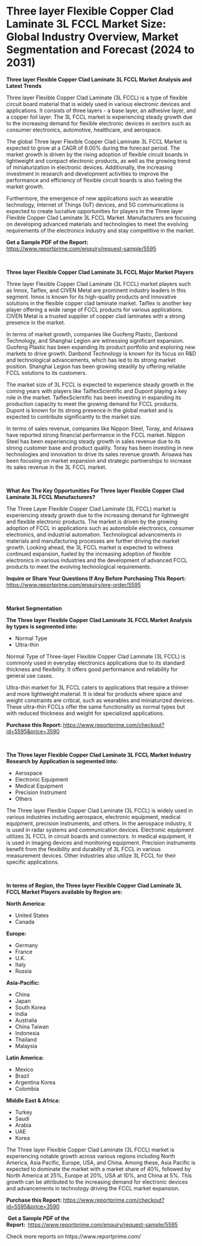 <p><h1>Three layer Flexible Copper Clad Laminate 3L FCCL Market Size: Global Industry Overview, Market Segmentation and Forecast (2024 to 2031)</h1></p><p><strong>Three layer Flexible Copper Clad Laminate 3L FCCL Market Analysis and Latest Trends</strong></p>
<p><p>Three layer Flexible Copper Clad Laminate (3L FCCL) is a type of flexible circuit board material that is widely used in various electronic devices and applications. It consists of three layers - a base layer, an adhesive layer, and a copper foil layer. The 3L FCCL market is experiencing steady growth due to the increasing demand for flexible electronic devices in sectors such as consumer electronics, automotive, healthcare, and aerospace.</p><p>The global Three layer Flexible Copper Clad Laminate 3L FCCL Market is expected to grow at a CAGR of 6.00% during the forecast period. The market growth is driven by the rising adoption of flexible circuit boards in lightweight and compact electronic products, as well as the growing trend of miniaturization in electronic devices. Additionally, the increasing investment in research and development activities to improve the performance and efficiency of flexible circuit boards is also fueling the market growth.</p><p>Furthermore, the emergence of new applications such as wearable technology, Internet of Things (IoT) devices, and 5G communications is expected to create lucrative opportunities for players in the Three layer Flexible Copper Clad Laminate 3L FCCL Market. Manufacturers are focusing on developing advanced materials and technologies to meet the evolving requirements of the electronics industry and stay competitive in the market.</p></p>
<p><strong>Get a Sample PDF of the Report:&nbsp;</strong> <a href="https://www.reportprime.com/enquiry/request-sample/5595">https://www.reportprime.com/enquiry/request-sample/5595</a></p>
<p>&nbsp;</p>
<p><strong>Three layer Flexible Copper Clad Laminate 3L FCCL Major Market Players</strong></p>
<p><p>Three layer Flexible Copper Clad Laminate (3L FCCL) market players such as Innox, Taiflex, and CIVEN Metal are prominent industry leaders in this segment. Innox is known for its high-quality products and innovative solutions in the flexible copper clad laminate market. Taiflex is another key player offering a wide range of FCCL products for various applications. CIVEN Metal is a trusted supplier of copper clad laminates with a strong presence in the market.</p><p>In terms of market growth, companies like Guofeng Plastic, Danbond Technology, and Shanghai Legion are witnessing significant expansion. Guofeng Plastic has been expanding its product portfolio and exploring new markets to drive growth. Danbond Technology is known for its focus on R&D and technological advancements, which has led to its strong market position. Shanghai Legion has been growing steadily by offering reliable FCCL solutions to its customers.</p><p>The market size of 3L FCCL is expected to experience steady growth in the coming years with players like TaiflexScientific and Dupont playing a key role in the market. TaiflexScientific has been investing in expanding its production capacity to meet the growing demand for FCCL products. Dupont is known for its strong presence in the global market and is expected to contribute significantly to the market size.</p><p>In terms of sales revenue, companies like Nippon Steel, Toray, and Arisawa have reported strong financial performance in the FCCL market. Nippon Steel has been experiencing steady growth in sales revenue due to its strong customer base and product quality. Toray has been investing in new technologies and innovation to drive its sales revenue growth. Arisawa has been focusing on market expansion and strategic partnerships to increase its sales revenue in the 3L FCCL market.</p></p>
<p>&nbsp;</p>
<p><strong>What Are The Key Opportunities For Three layer Flexible Copper Clad Laminate 3L FCCL Manufacturers?</strong></p>
<p><p>The Three Layer Flexible Copper Clad Laminate (3L FCCL) market is experiencing steady growth due to the increasing demand for lightweight and flexible electronic products. The market is driven by the growing adoption of FCCL in applications such as automobile electronics, consumer electronics, and industrial automation. Technological advancements in materials and manufacturing processes are further driving the market growth. Looking ahead, the 3L FCCL market is expected to witness continued expansion, fueled by the increasing adoption of flexible electronics in various industries and the development of advanced FCCL products to meet the evolving technological requirements.</p></p>
<p><strong>Inquire or Share Your Questions If Any Before Purchasing This Report:</strong> <a href="https://www.reportprime.com/enquiry/pre-order/5595">https://www.reportprime.com/enquiry/pre-order/5595</a></p>
<p>&nbsp;</p>
<p><strong>Market Segmentation</strong></p>
<p><strong>The Three layer Flexible Copper Clad Laminate 3L FCCL Market Analysis by types is segmented into:</strong></p>
<p><ul><li>Normal Type</li><li>Ultra-thin</li></ul></p>
<p><p>Normal Type of Three-layer Flexible Copper Clad Laminate (3L FCCL) is commonly used in everyday electronics applications due to its standard thickness and flexibility. It offers good performance and reliability for general use cases.</p><p>Ultra-thin market for 3L FCCL caters to applications that require a thinner and more lightweight material. It is ideal for products where space and weight constraints are critical, such as wearables and miniaturized devices. These ultra-thin FCCLs offer the same functionality as normal types but with reduced thickness and weight for specialized applications.</p></p>
<p><strong>Purchase this Report:&nbsp;</strong><a href="https://www.reportprime.com/checkout?id=5595&price=3590">https://www.reportprime.com/checkout?id=5595&price=3590</a></p>
<p>&nbsp;</p>
<p><strong>The Three layer Flexible Copper Clad Laminate 3L FCCL Market Industry Research by Application is segmented into:</strong></p>
<p><ul><li>Aerospace</li><li>Electronic Equipment</li><li>Medical Equipment</li><li>Precision Instrument</li><li>Others</li></ul></p>
<p><p>The Three layer Flexible Copper Clad Laminate (3L FCCL) is widely used in various industries including aerospace, electronic equipment, medical equipment, precision instruments, and others. In the aerospace industry, it is used in radar systems and communication devices. Electronic equipment utilizes 3L FCCL in circuit boards and connectors. In medical equipment, it is used in imaging devices and monitoring equipment. Precision instruments benefit from the flexibility and durability of 3L FCCL in various measurement devices. Other industries also utilize 3L FCCL for their specific applications.</p></p>
<p>&nbsp;</p>
<p><strong>In terms of Region, the Three layer Flexible Copper Clad Laminate 3L FCCL Market Players available by Region are:</strong></p>
<p>
    <p> <strong> North America: </strong>
        <ul>
            <li>United States</li>
            <li>Canada</li>
        </ul>
        </p> 
    <p> <strong> Europe: </strong>
        <ul>
            <li>Germany</li>
            <li>France</li>
            <li>U.K.</li>
            <li>Italy</li>
            <li>Russia</li>
        </ul>
        </p> 
    <p> <strong> Asia-Pacific: </strong>
        <ul>
            <li>China</li>
            <li>Japan</li>
            <li>South Korea</li>
            <li>India</li>
            <li>Australia</li>
            <li>China Taiwan</li>
            <li>Indonesia</li>
            <li>Thailand</li>
            <li>Malaysia</li>
        </ul>
        </p> 
    <p> <strong> Latin America: </strong>
        <ul>
            <li>Mexico</li>
            <li>Brazil</li>
            <li>Argentina Korea</li>
            <li>Colombia</li>
        </ul>
        </p> 
    <p> <strong> Middle East & Africa: </strong>
        <ul>
            <li>Turkey</li>
            <li>Saudi</li>
            <li>Arabia</li>
            <li>UAE</li>
            <li>Korea</li>
        </ul>
    </p>
    </p>
<p><p>The Three layer Flexible Copper Clad Laminate (3L FCCL) market is experiencing notable growth across various regions including North America, Asia Pacific, Europe, USA, and China. Among these, Asia Pacific is expected to dominate the market with a market share of 40%, followed by North America at 25%, Europe at 20%, USA at 10%, and China at 5%. This growth can be attributed to the increasing demand for electronic devices and advancements in technology driving the FCCL market expansion.</p></p>
<p><strong>Purchase this Report: </strong><a href="https://www.reportprime.com/checkout?id=5595&price=3590">https://www.reportprime.com/checkout?id=5595&price=3590</a></p>
<p>&nbsp;<strong>Get a Sample PDF of the Report:&nbsp;&nbsp;</strong><a href="https://www.reportprime.com/enquiry/request-sample/5595">https://www.reportprime.com/enquiry/request-sample/5595</a></p>
<p><strong></strong></p>
<p>Check more reports on https://www.reportprime.com/</p>